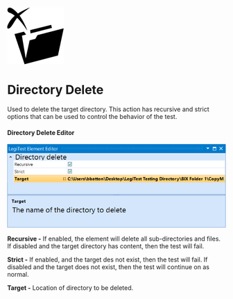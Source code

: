﻿![](images/DirectoryDelete.png)

# Directory Delete



Used to delete the target directory. This action has recursive and strict options that can be used to control the behavior of the test.



#### Directory Delete Editor

![](images/DirectoryDeleteEditor.png)





**Recursive -**  If enabled, the element will delete all sub-directories and files. If disabled and the target directory has content, then the test will fail.



**Strict -** If enabled, and the target des not exist, then the test will fail. If disabled and the target does not exist, then the test will continue on as normal.



**Target -**  Location of directory to be deleted.